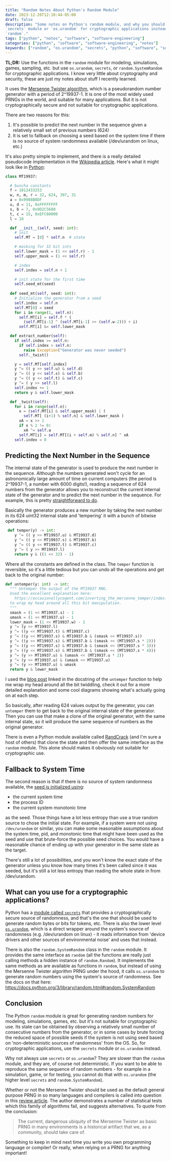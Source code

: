 ```yaml
---
title: "Random Notes About Python's Random Module"
date: 2023-12-26T12:10:44-05:00
draft: false
description: "Some notes on Python's random module, and why you should use the
`secrets` module or `os.urandom` for cryptographic applications instead of
`random`."
tags: ["python", "notes", "software", "software-engineering"]
categories: ["python", "software", "software-engineering", "notes"]
keywords: ["random", "os.urandom", "secrets", "python", "software", "software-engineering"]
---
```


**TL;DR:** Use the functions in the `random` module for modeling, simulations,
games, sampling, etc. but use `os.urandom`, `secrets`, or 
`random.SystemRandom` for cryptographic applications. I know very little about 
cryptography and security, these are just my notes about stuff I recently 
learned.

It uses the [Mersenne Twister algorithm](https://en.wikipedia.org/wiki/Mersenne_Twister), which is a pseudorandom number 
generator with a period of 2^19937-1. It is one of the most widely used
PRNGs in the world, and suitable for many applications. But it is not
cryptographically secure and not suitable for cryptographic applications.

There are two reasons for this:
1. It's possible to predict the next number in the sequence given a relatively small
  set of previous numbers (624)
1. It is set to fallback on choosing a seed based on the system time if there
  is no source of system randomness available (/dev/urandom on linux, etc.)

It's also pretty simple to implement, and there is a really detailed pseudocode
implementation in the [Wikipedia article](https://en.wikipedia.org/wiki/Mersenne_Twister#Pseudocode). Here's what it might look like in [Python](https://github.com/heathhenley/CryptoPals/blob/main/set3/21.py#L13):

```python
class MT19937:

  # buncha constants
  f = 1812433253
  w, n, m, r = 32, 624, 397, 31
  a = 0x9908B0DF
  u, d = 11, 0xFFFFFFFF
  s, b = 7, 0x9D2C5680
  t, c = 15, 0xEFC60000
  l = 18

  def __init__(self, seed: int):
    # init 
    self.MT = [0] * self.n  # state

    # masking for 32 bit ints 
    self.lower_mask = (1 << self.r) - 1
    self.upper_mask = (1 << self.r)

    # index
    self.index = self.n + 1

    # init state for the first time
    self.seed_mt(seed)
  
  def seed_mt(self, seed: int):
    # Initialize the generator from a seed
    self.index = self.n
    self.MT[0] = seed
    for i in range(1, self.n):
      self.MT[i] = self.f * (
        (self.MT[i-1] ^ (self.MT[i-1] >> (self.w-2))) + i)
      self.MT[i] &= self.lower_mask

  def extract_number(self):
    if self.index >= self.n:
      if self.index > self.n:
        raise Exception("Generator was never seeded")
      self._twist() 

    y = self.MT[self.index]
    y ^= (( y >> self.u) & self.d)
    y ^= (( y << self.s) & self.b)
    y ^= (( y << self.t) & self.c)
    y ^= ( y >> self.l)
    self.index += 1
    return y & self.lower_mask

  def _twist(self):
    for i in range(self.n):
      x = (self.MT[i] & self.upper_mask) | (
        self.MT[ (i+1) % self.n] & self.lower_mask )
      xA = x >> 1
      if x % 2 != 0:
        xA ^= self.a
      self.MT[i] = self.MT[(i + self.m) % self.n] ^ xA
    self.index = 0
```

## Predicting the Next Number in the Sequence
The internal state of the generator is used to produce the next number in the
sequence. Although the numbers generated won't cycle for an astronomically
large amount of time on current computers (the period is 2^19937-1, a number
with 6000 digits!), reading a sequence of 624 numbers from the generator
allows you to reconstruct the current internal state of the generator and to
predict the next number in the sequence. For example, this is pretty 
[straightforward to do](https://github.com/heathhenley/CryptoPals/blob/main/set3/23.py).

Basically the generator produces a new number by taking the next number in its
624 uint32 internal state and 'tempering' it with a bunch of bitwise operations:

```python
 def temper(y) -> int:
    y ^= (( y >> MT19937.u) & MT19937.d)
    y ^= (( y << MT19937.s) & MT19937.b)
    y ^= (( y << MT19937.t) & MT19937.c)
    y ^= ( y >> MT19937.l)
    return y & ((1 << 32) - 1)
```
Where all the constants are defined in the class. The `temper` function is
reversible, so it's a little tedious but you can undo all the operations and
get back to the original number:

```python
def untemper(y: int) -> int:
  """ Untemper the output of the MT19937 RNG.
  Used the excellent explanation here:
    https://occasionallycogent.com/inverting_the_mersenne_temper/index.html
  to wrap my head around all this bit manipulation.
  """
  smask = (1 << MT19937.s) - 1
  umask = (1 << MT19937.u) - 1
  lower_mask = (1 << MT19937.w) - 1
  y ^= (y >> MT19937.l)
  y ^= ((y << MT19937.t) & MT19937.c)
  y ^= ((y << MT19937.s) & MT19937.b & (smask << MT19937.s))
  y ^= ((y << MT19937.s) & MT19937.b & (smask << (MT19937.s * 2)))
  y ^= ((y << MT19937.s) & MT19937.b & (smask << (MT19937.s * 3)))
  y ^= ((y << MT19937.s) & MT19937.b & (smask << (MT19937.s * 4)))
  y ^= (y >> MT19937.u) & (umask << (MT19937.u * 2))
  y ^= (y >> MT19937.u) & (umask << MT19937.u)
  y ^= (y >> MT19937.u) & umask
  return y & lower_mask
```

I used the
[blog post](https://occasionallycogent.com/inverting_the_mersenne_temper/index.html) linked in the docstring of the `untemper` function to help me wrap my head around all the bit twiddling,
check it out for a more detailed explanation and some cool diagrams showing
what's actually going on at each step.

So basically, after reading 624 values output by the generator, you can `untemper` them to get back to the original internal state of the generator. 
Then you can use that make a clone of the original generator, with the same 
internal state, so it will produce the same  sequence of numbers as the 
original generator.

There is even a Python module available called [RandCrack](https://github.com/tna0y/Python-random-module-cracker) (and I'm sure a host of others) that clone the
state and then offer the same interface as the `random` module.
This alone should makes it obviously not suitable for cryptographic use.

## Fallback to System Time
The second reason is that if there is no source of system randomness available,
the [seed is initialized using](https://github.com/python/cpython/blob/main/Modules/_randommodule.c#L263):
- the current system time
- the process ID
- the current system monotonic time

as the seed. Those things have a lot less entropy than use a true random source
to chose the initial state. For example, if a system were not using
`/dev/urandom` or similar, you can make some reasonable assumptions about the 
system time, pid, and monotonic time that might have been used as the seed and 
use that brute-force the possible seed choices. You would have a reasonable chance of ending up with your generator in the same state as the target.

There's still a lot of possibilities, and you won't know the exact state of the
generator unless you know how many times it's been called since it was seeded,
but it's still a lot less entropy than reading the whole state in from
/dev/urandom.

## What can you use for a cryptographic applications?
Python has a [module called `secrets`](https://docs.python.org/3/library/secrets.html) that provides a cryptographically secure
source of randomness, and that's the one that should be used to generate random
bytes or bits for tokens, etc. There is also the lower level [`os.urandom`](https://docs.python.org/3/library/os.html#os.getrandom), which is a
direct wrapper around the system's source of randomness (e.g. /dev/urandom on 
linux) - it reads information from 'device drivers and other sources of
environmental noise' and uses that instead.

There is also the `random.SystemRandom` class in the `random` module. It
provides the same interface as `random` (all the functions are really just 
calling methods a hidden instance of `random.Random`). It implements the 
same methods as are available as functions in `random`, but instead of using
the Mersenne Twister algorithm PRNG under the hood, it calls `os.urandom` to 
generate random numbers using the system's source of randomness. See the docs
on that here: https://docs.python.org/3/library/random.html#random.SystemRandom

## Conclusion
The Python `random` module is great for generating random numbers for
modeling, simulations, games, etc. but it's not suitable for cryptographic
use. Its state can be obtained by observing a relatively small number
of consecutive numbers from the generator, or in some cases by brute forcing
the reduced space of possible seeds if the system is not using seed based on
'non-deterministic sources of randomness' from the OS. So, for cryptographic 
applications, use the `secrets` module or `os.urandom` instead.

Why not always use `secrets` or `os.urandom`? They are slower than the `random`
module, and they are, of course not deterministic. If you want to be able to 
reproduce the same sequence of random numbers - for example in a simulation, 
game, or for testing, you cannot do that with `os.urandom` (the higher level
`secrets` and `random.SystemRandom`).

Whether or not the Mersenne Twister should be used as the default general
purpose PRNG in so many languages and compilers is called into question in this
[review article](https://arxiv.org/pdf/1910.06437.pdf). The author demonstrates a number of statistical tests which
this family of algorithms fail, and suggests alternatives. To quote from the conclusion:

> The current, dangerous ubiquity of the Mersenne Twister as basic PRNG in many
environments is a historical artifact that we, as a community, should take care of.

Something to keep in mind next time you write you own programming language or
compiler! Or really, when relying on a PRNG for anything important!